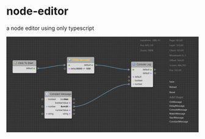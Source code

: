 # node-editor
a node editor using only typescript


![image info](./readme/Snipaste_2024-09-17_13-25-19.png)
